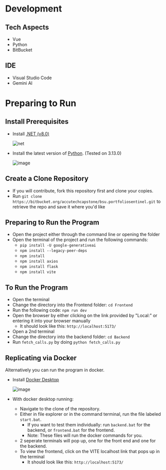 # Development

## Tech Aspects
- Vue
- Python
- BitBucket

## IDE
- Visual Studio Code
- Gemini AI

# Preparing to Run

## Install Prerequisites
- Install [.NET (v8.0)](https://dotnet.microsoft.com/en-us/download)
  
  ![net](https://github.com/user-attachments/assets/aca0acd0-f5f8-4872-bd8f-bec6b8dc5461)

- Install the latest version of [Python](https://www.python.org/downloads/). (Tested on 3.13.0)

  ![image](https://github.com/user-attachments/assets/bfaaba9f-2d43-4845-a394-9abe2bf04fe6)

  

## Create a Clone Repository
- If you will contribute, fork this repository first and clone your copies.
- Run `git clone https://bitbucket.org/accutechcapstone/bsu.portfoliosentinel.git` to retrieve the repo and save it where you'd like

## Preparing to Run the Program
- Open the project either through the command line or opening the folder 
- Open the terminal of the project and run the following commands:
    - `pip install -U google-generativeai`
    - `npm install --legacy-peer-deps`
    - `npm install`
    - `npm install axios`
    - `npm install flask`
    - `npm install vite`
## To Run the Program
- Open the terminal
- Change the directory into the Frontend folder: `cd Frontend`
- Run the following code: `npm run dev`
- Open the browser by either clicking on the link provided by "Local:" or entering it into your browser manually
    - It should look like this: `http://localhost:5173/`
- Open a 2nd terminal
- Change the directory into the backend folder: `cd Backend`
- Run `fetch_calls.py` by doing `python fetch_calls.py`

## Replicating via Docker

Alternatively you can run the program in docker.

- Install [Docker Desktop](https://www.docker.com/products/docker-desktop)

  ![image](https://github.com/user-attachments/assets/fa05e045-3bdf-430d-a629-f8d0f1d6fc1c)
- With docker desktop running: 
  - Navigate to the clone of the repository.
  - Either in file explorer or in the command terminal, run the file labeled `start.bat`.
    - If you want to test them individually: run `backend.bat` for the backend, or `frontend.bat` for the frontend.
    - Note: These files will run the docker commands for you.
  - 2 seperate terminals will pop up, one for the front end and one for the backend.
  - To view the frontend, click on the VITE localhost link that pops up in the terminal
    - It should look like this: `http://localhost:5173/`
 
    
